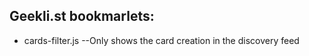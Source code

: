 Geekli.st bookmarlets:
---------------------

* cards-filter.js --Only shows the card creation in the discovery feed 
